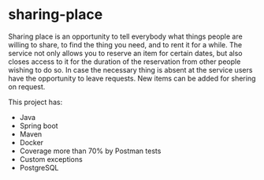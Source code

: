 # sharing-place

Sharing place is an opportunity to tell everybody what things people are willing to share, to find the thing you need, and to rent it for a while. 
The service not only allows you to reserve an item for certain dates, but also closes access to it for the duration of the reservation from other people wishing to do so. In case the necessary thing is absent at the service users have the opportunity to leave requests. New items can be added for shering on request. 

This project has:
* Java
* Spring boot
* Maven
* Docker
* Coverage more than 70% by Postman tests
* Custom exceptions
* PostgreSQL
